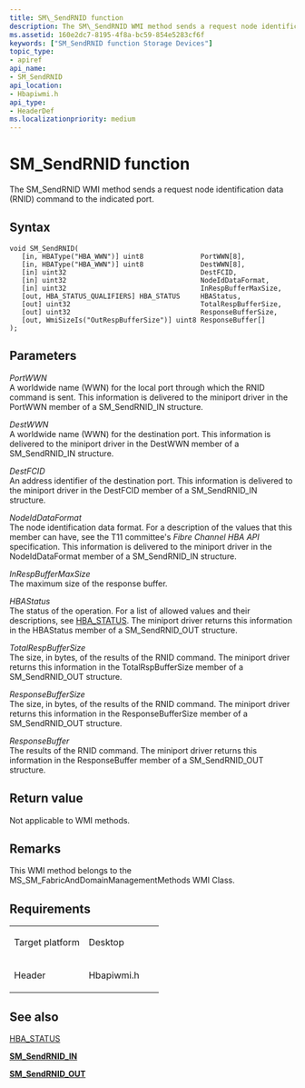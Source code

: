 ```yaml
---
title: SM\_SendRNID function
description: The SM\_SendRNID WMI method sends a request node identification data (RNID) command to the indicated port.
ms.assetid: 160e2dc7-8195-4f8a-bc59-854e5283cf6f
keywords: ["SM_SendRNID function Storage Devices"]
topic_type:
- apiref
api_name:
- SM_SendRNID
api_location:
- Hbapiwmi.h
api_type:
- HeaderDef
ms.localizationpriority: medium
---
```


# SM\_SendRNID function


The SM\_SendRNID WMI method sends a request node identification data (RNID) command to the indicated port.

Syntax
------

```ManagedCPlusPlus
void SM_SendRNID(
   [in, HBAType("HBA_WWN")] uint8              PortWWN[8],
   [in, HBAType("HBA_WWN")] uint8              DestWWN[8],
   [in] uint32                                 DestFCID,
   [in] uint32                                 NodeIdDataFormat,
   [in] uint32                                 InRespBufferMaxSize,
   [out, HBA_STATUS_QUALIFIERS] HBA_STATUS     HBAStatus,
   [out] uint32                                TotalRespBufferSize,
   [out] uint32                                ResponseBufferSize,
   [out, WmiSizeIs("OutRespBufferSize")] uint8 ResponseBuffer[]
);
```

Parameters
----------

*PortWWN*   
A worldwide name (WWN) for the local port through which the RNID command is sent. This information is delivered to the miniport driver in the PortWWN member of a SM\_SendRNID\_IN structure.

*DestWWN*   
A worldwide name (WWN) for the destination port. This information is delivered to the miniport driver in the DestWWN member of a SM\_SendRNID\_IN structure.

*DestFCID*   
An address identifier of the destination port. This information is delivered to the miniport driver in the DestFCID member of a SM\_SendRNID\_IN structure.

*NodeIdDataFormat*   
The node identification data format. For a description of the values that this member can have, see the T11 committee's *Fibre Channel HBA API* specification. This information is delivered to the miniport driver in the NodeIdDataFormat member of a SM\_SendRNID\_IN structure.

*InRespBufferMaxSize*   
The maximum size of the response buffer.

*HBAStatus*   
The status of the operation. For a list of allowed values and their descriptions, see [HBA\_STATUS](hba-status.md). The miniport driver returns this information in the HBAStatus member of a SM\_SendRNID\_OUT structure.

*TotalRespBufferSize*   
The size, in bytes, of the results of the RNID command. The miniport driver returns this information in the TotalRspBufferSize member of a SM\_SendRNID\_OUT structure.

*ResponseBufferSize*   
The size, in bytes, of the results of the RNID command. The miniport driver returns this information in the ResponseBufferSize member of a SM\_SendRNID\_OUT structure.

*ResponseBuffer*   
The results of the RNID command. The miniport driver returns this information in the ResponseBuffer member of a SM\_SendRNID\_OUT structure.

Return value
------------

Not applicable to WMI methods.

Remarks
-------

This WMI method belongs to the MS\_SM\_FabricAndDomainManagementMethods WMI Class.

Requirements
------------

<table>
<colgroup>
<col width="50%" />
<col width="50%" />
</colgroup>
<tbody>
<tr class="odd">
<td align="left"><p>Target platform</p></td>
<td align="left">Desktop</td>
</tr>
<tr class="even">
<td align="left"><p>Header</p></td>
<td align="left">Hbapiwmi.h</td>
</tr>
</tbody>
</table>

## <span id="see_also"></span>See also


[HBA\_STATUS](hba-status.md)

[**SM\_SendRNID\_IN**](https://msdn.microsoft.com/library/windows/hardware/ff566308)

[**SM\_SendRNID\_OUT**](https://msdn.microsoft.com/library/windows/hardware/ff566310)

 

 






